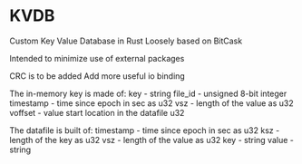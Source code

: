 # KVDB
Custom Key Value Database in Rust
Loosely based on BitCask

Intended to minimize use of external packages


CRC is to be added
Add more useful io binding


The in-memory key is made of:
key - string
file_id - unsigned 8-bit integer
timestamp - time since epoch in sec as u32
vsz - length of the value as u32
voffset - value start location in the datafile u32

The datafile is built of:
timestamp - time since epoch in sec as u32
ksz - length of the key as u32
vsz - length of the value as u32
key - string
value - string

